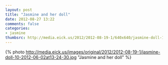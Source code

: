 ```yaml
---
layout: post
title: "Jasmine and her doll"
date: 2012-08-27 13:22
comments: false
categories: 
- jasmine
thumbsrc: http://media.eick.us/2012/2012-08-19-1/640x640/jasmine-doll-10-2012-06-02at13-24-30.jpg 
---
```


{% photo http://media.eick.us/images/original/2012/2012-08-19-1/jasmine-doll-10-2012-06-02at13-24-30.jpg "Jasmine and her doll" %}


